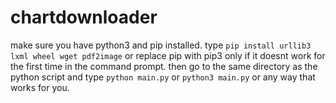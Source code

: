 # chartdownloader

make sure you have python3 and pip installed.
type `pip install urllib3 lxml wheel wget pdf2image` or replace pip with pip3 only if it doesnt work for the first time in the command prompt.
then go to the same directory as the python script and type `python main.py` or `python3 main.py` or any way that works for you.
